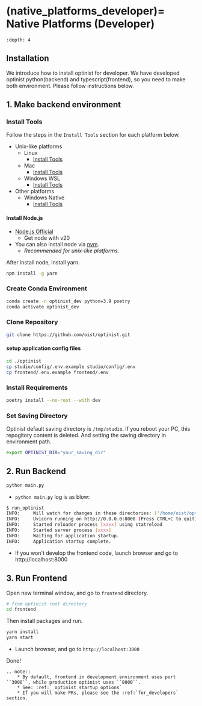 (native_platforms_developer)=
Native Platforms (Developer)
=================

```{contents}
:depth: 4
```

## Installation

We introduce how to install optinist for developer.
We have developed optinist python(backend) and typescript(frontend), so you need to make both environment.
Please follow instructions below.

## 1. Make backend environment

### Install Tools

Follow the steps in the `Install Tools` section for each platform below.

- Unix-like platforms
  - Linux
    - [Install Tools](../users/linux.md#install-tools)
  - Mac
    - [Install Tools](../users/mac.md#install-tools)
  - Windows WSL
    - [Install Tools](../users/windows_wsl.md#install-tools)
- Other platforms
  - Windows Native
    - [Install Tools](../users/windows_native.md#install-tools)

#### Install Node.js

- [Node.js Official](https://nodejs.org)
  - Get node with v20
- You can also install node via [nvm](https://github.com/nvm-sh/nvm).
  - _Recommended for unix-like platforms._

After install node, install yarn.

```bash
npm install -g yarn
```

### Create Conda Environment

```bash
conda create -n optinist_dev python=3.9 poetry
conda activate optinist_dev
```

### Clone Repository

```bash
git clone https://github.com/oist/optinist.git
```

#### setup application config files

```bash
cd ./optinist
cp studio/config/.env.example studio/config/.env
cp frontend/.env.example frontend/.env
```

### Install Requirements

```bash
poetry install --no-root --with dev
```

### Set Saving Directory

Optinist default saving directory is `/tmp/studio`. If you reboot your PC, this repogitory content is deleted. And setting the saving directory in environment path.

```bash
export OPTINIST_DIR="your_saving_dir"
```

## 2. Run Backend

```bash
python main.py
```

- `python main.py` log is as blow:

```bash
$ run_optinist
INFO:     Will watch for changes in these directories: ['/home/oist/optinist']
INFO:     Uvicorn running on http://0.0.0.0:8000 (Press CTRL+C to quit)
INFO:     Started reloader process [xxxx] using statreload
INFO:     Started server process [xxxx]
INFO:     Waiting for application startup.
INFO:     Application startup complete.
```

- If you won't develop the frontend code, launch browser and go to http://localhost:8000

## 3. Run Frontend

Open new terminal window, and go to `frontend` directory.

```bash
# from optinist root directory
cd frontend
```

Then install packages and run.

```bash
yarn install
yarn start
```

- Launch browser, and go to `http://localhost:3000`

Done!

```{eval-rst}
.. note::
    * By default, frontend in development environment uses port ``3000``, while production optinist uses ``8000``.
    * See: :ref:`_optinist_startup_options`
    * If you will make PRs, please see the :ref:`for_developers` section.
```
